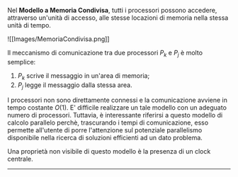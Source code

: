 Nel **Modello a Memoria Condivisa**, tutti i processori possono accedere, attraverso un'unità di accesso, alle stesse locazioni di memoria nella stessa unità di tempo.

![[Images/MemoriaCondivisa.png]]

Il meccanismo di comunicazione tra due processori $P_{k}$ e $P_{j}$ è molto semplice:
1) $P_{k}$ scrive il messaggio in un'area di memoria;
2) $P_{j}$ legge il messaggio dalla stessa area.

I processori non sono direttamente connessi e la comunicazione avviene in tempo costante $O(1)$. E' difficile realizzare un tale modello con un adeguato numero di processori. Tuttavia, è interessante riferirsi a questo modello di calcolo parallelo perchè, trascurando i tempi di comunicazione, esso permette all'utente di porre l'attenzione sul potenziale parallelismo disponibile nella ricerca di soluzioni efficienti ad un dato problema.

Una proprietà non visibile di questo modello è la presenza di un clock centrale.

--------------------------------------------------------------